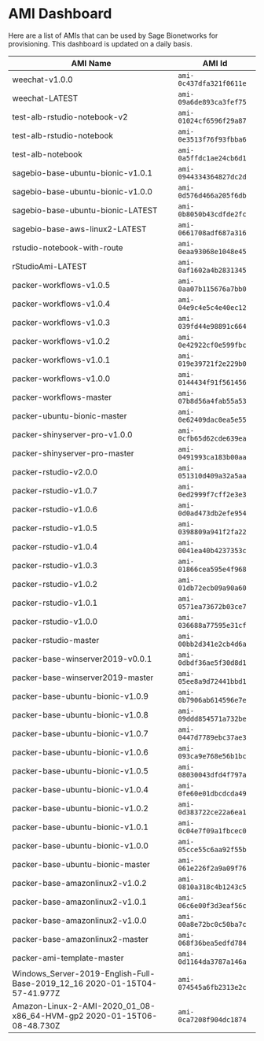 # AMI Dashboard
Here are a list of AMIs that can be used by Sage Bionetworks for provisioning. This dashboard is updated on a daily basis.


AMI Name | AMI Id
-------- | ------
weechat-v1.0.0 | `ami-0c437dfa321f0611e`
weechat-LATEST | `ami-09a6de893ca3fef75`
test-alb-rstudio-notebook-v2 | `ami-01024cf6596f29a87`
test-alb-rstudio-notebook | `ami-0e3513f76f93fbba6`
test-alb-notebook | `ami-0a5ffdc1ae24cb6d1`
sagebio-base-ubuntu-bionic-v1.0.1 | `ami-0944334364827dc2d`
sagebio-base-ubuntu-bionic-v1.0.0 | `ami-0d576d466a205f6db`
sagebio-base-ubuntu-bionic-LATEST | `ami-0b8050b43cdfde2fc`
sagebio-base-aws-linux2-LATEST | `ami-0661708adf687a316`
rstudio-notebook-with-route | `ami-0eaa93068e1048e45`
rStudioAmi-LATEST | `ami-0af1602a4b2831345`
packer-workflows-v1.0.5 | `ami-0aa07b115676a7bb0`
packer-workflows-v1.0.4 | `ami-04e9c4e5c4e40ec12`
packer-workflows-v1.0.3 | `ami-039fd44e98891c664`
packer-workflows-v1.0.2 | `ami-0e42922cf0e599fbc`
packer-workflows-v1.0.1 | `ami-019e39721f2e229b0`
packer-workflows-v1.0.0 | `ami-0144434f91f561456`
packer-workflows-master | `ami-07b8d56a4fab55a53`
packer-ubuntu-bionic-master | `ami-0e62409dac0ea5e55`
packer-shinyserver-pro-v1.0.0 | `ami-0cfb65d62cde639ea`
packer-shinyserver-pro-master | `ami-0491993ca183b00aa`
packer-rstudio-v2.0.0 | `ami-051310d409a32a5aa`
packer-rstudio-v1.0.7 | `ami-0ed2999f7cff2e3e3`
packer-rstudio-v1.0.6 | `ami-0d0ad473db2efe954`
packer-rstudio-v1.0.5 | `ami-0398809a941f2fa22`
packer-rstudio-v1.0.4 | `ami-0041ea40b4237353c`
packer-rstudio-v1.0.3 | `ami-01866cea595e4f968`
packer-rstudio-v1.0.2 | `ami-01db72ecb09a90a60`
packer-rstudio-v1.0.1 | `ami-0571ea73672b03ce7`
packer-rstudio-v1.0.0 | `ami-036688a77595e31cf`
packer-rstudio-master | `ami-00bb2d341e2cb4d6a`
packer-base-winserver2019-v0.0.1 | `ami-0dbdf36ae5f30d8d1`
packer-base-winserver2019-master | `ami-05ee8a9d72441bbd1`
packer-base-ubuntu-bionic-v1.0.9 | `ami-0b7906ab614596e7e`
packer-base-ubuntu-bionic-v1.0.8 | `ami-09ddd854571a732be`
packer-base-ubuntu-bionic-v1.0.7 | `ami-0447d7789ebc37ae3`
packer-base-ubuntu-bionic-v1.0.6 | `ami-093ca9e768e56b1bc`
packer-base-ubuntu-bionic-v1.0.5 | `ami-08030043dfd4f797a`
packer-base-ubuntu-bionic-v1.0.4 | `ami-0fe60e01dbcdcda49`
packer-base-ubuntu-bionic-v1.0.2 | `ami-0d383722ce22a6ea1`
packer-base-ubuntu-bionic-v1.0.1 | `ami-0c04e7f09a1fbcec0`
packer-base-ubuntu-bionic-v1.0.0 | `ami-05cce55c6aa92f55b`
packer-base-ubuntu-bionic-master | `ami-061e226f2a9a09f76`
packer-base-amazonlinux2-v1.0.2 | `ami-0810a318c4b1243c5`
packer-base-amazonlinux2-v1.0.1 | `ami-06c6e00f3d3eaf56c`
packer-base-amazonlinux2-v1.0.0 | `ami-00a8e72bc0c50ba7c`
packer-base-amazonlinux2-master | `ami-068f36bea5edfd784`
packer-ami-template-master | `ami-0d1164da3787a146a`
Windows_Server-2019-English-Full-Base-2019_12_16 2020-01-15T04-57-41.977Z | `ami-074545a6fb2313e2c`
Amazon-Linux-2-AMI-2020_01_08-x86_64-HVM-gp2 2020-01-15T06-08-48.730Z | `ami-0ca7208f904dc1874`